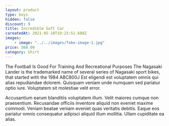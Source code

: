 ```yaml
---
layout: product
type: boys
hidden: false
discount: 9
title: Incredible Soft Car
careatedAt: 2021-05-10T19:23:51.688Z
images:
    - image: "../../images/fake-image-1.jpg"
price: 568.00
category: Shirt
---
```

The Football Is Good For Training And Recreational Purposes
The Nagasaki Lander is the trademarked name of several series of Nagasaki sport bikes, that started with the 1984 ABC800J
Est eligendi est voluptatem omnis qui alias repudiandae dolorem. Quisquam veniam unde numquam sed pariatur optio iure. Voluptatem sit molestiae velit error.
 Accusantium earum blanditiis voluptatem illum. Velit maiores cumque non praesentium. Recusandae officiis inventore aliquid non eveniet maxime commodi. Veniam beatae veniam eveniet quas veritatis debitis. Eaque eos pariatur omnis consequatur adipisci aliquid illum mollitia. Ullam cupiditate ea alias.
